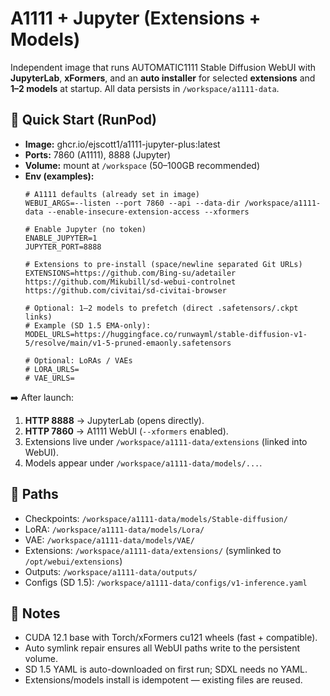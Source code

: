 # A1111 + Jupyter (Extensions + Models)

Independent image that runs AUTOMATIC1111 Stable Diffusion WebUI with **JupyterLab**, **xFormers**, and an **auto installer** for selected **extensions** and **1–2 models** at startup. All data persists in `/workspace/a1111-data`.

## 🚀 Quick Start (RunPod)
- **Image:** ghcr.io/ejscott1/a1111-jupyter-plus:latest  
- **Ports:** 7860 (A1111), 8888 (Jupyter)  
- **Volume:** mount at `/workspace` (50–100GB recommended)  
- **Env (examples):**
  ```
  # A1111 defaults (already set in image)
  WEBUI_ARGS=--listen --port 7860 --api --data-dir /workspace/a1111-data --enable-insecure-extension-access --xformers

  # Enable Jupyter (no token)
  ENABLE_JUPYTER=1
  JUPYTER_PORT=8888

  # Extensions to pre-install (space/newline separated Git URLs)
  EXTENSIONS=https://github.com/Bing-su/adetailer https://github.com/Mikubill/sd-webui-controlnet https://github.com/civitai/sd-civitai-browser

  # Optional: 1–2 models to prefetch (direct .safetensors/.ckpt links)
  # Example (SD 1.5 EMA-only):
  MODEL_URLS=https://huggingface.co/runwayml/stable-diffusion-v1-5/resolve/main/v1-5-pruned-emaonly.safetensors

  # Optional: LoRAs / VAEs
  # LORA_URLS=
  # VAE_URLS=
  ```

➡️ After launch:
1. **HTTP 8888** → JupyterLab (opens directly).  
2. **HTTP 7860** → A1111 WebUI (`--xformers` enabled).  
3. Extensions live under `/workspace/a1111-data/extensions` (linked into WebUI).  
4. Models appear under `/workspace/a1111-data/models/...`.

## 📂 Paths
- Checkpoints: `/workspace/a1111-data/models/Stable-diffusion/`  
- LoRA: `/workspace/a1111-data/models/Lora/`  
- VAE: `/workspace/a1111-data/models/VAE/`  
- Extensions: `/workspace/a1111-data/extensions/` (symlinked to `/opt/webui/extensions`)  
- Outputs: `/workspace/a1111-data/outputs/`  
- Configs (SD 1.5): `/workspace/a1111-data/configs/v1-inference.yaml`

## 📝 Notes
- CUDA 12.1 base with Torch/xFormers cu121 wheels (fast + compatible).  
- Auto symlink repair ensures all WebUI paths write to the persistent volume.  
- SD 1.5 YAML is auto-downloaded on first run; SDXL needs no YAML.  
- Extensions/models install is idempotent — existing files are reused.
